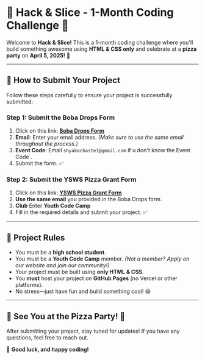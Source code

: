 # 🍕 Hack & Slice - 1-Month Coding Challenge 🚀  

Welcome to **Hack & Slice!** This is a 1-month coding challenge where you'll build something awesome using **HTML & CSS only** and celebrate at a **pizza party** on **April 5, 2025!** 🎉  

---

## 📌 How to Submit Your Project  

Follow these steps carefully to ensure your project is successfully submitted:  

### **Step 1: Submit the Boba Drops Form**  
1. Click on this link: **[Boba Drops Form](https://forms.hackclub.com/t/wqQMhgXydLus)**
2. **Email**: Enter your email address. *(Make sure to use the same email throughout the process.)*
3. **Event Code**: Email `shyakachaste1@gmail.com` if u don't know the Event Code .  
4. Submit the form. ✅  

### **Step 2: Submit the YSWS Pizza Grant Form**  
1. Click on this link: **[YSWS Pizza Grant Form](https://airtable.com/appSUAc40CDu6bDAp/pagvu2xGhfsMC8AOL/form)**  
2. **Use the same email** you provided in the Boba Drops form.  
3. **Club** Enter **Youth Code Camp**
4. Fill in the required details and submit your project. ✅  

---

## 🚨 Project Rules  
- You must be a **high school student**.  
- You must be a **Youth Code Camp** member. *(Not a member? Apply on our website and join our community!)*  
- Your project must be built using **only HTML & CSS**.  
- You **must** host your project on **GitHub Pages** (no Vercel or other platforms).  
- No stress—just have fun and build something cool! 😃  

---

## 🎊 See You at the Pizza Party! 🍕  
After submitting your project, stay tuned for updates! If you have any questions, feel free to reach out.  

🚀 **Good luck, and happy coding!**  
